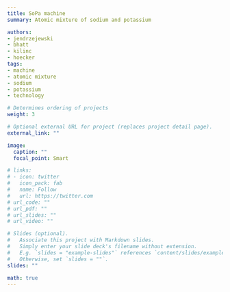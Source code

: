 ```yaml
---
title: SoPa machine
summary: Atomic mixture of sodium and potassium

authors:
- jendrzejewski
- bhatt
- kilinc
- hoecker
tags:
- machine
- atomic mixture
- sodium
- potassium
- technology

# Determines ordering of projects
weight: 3

# Optional external URL for project (replaces project detail page).
external_link: ""

image:
  caption: ""
  focal_point: Smart

# links:
# - icon: twitter
#   icon_pack: fab
#   name: Follow
#   url: https://twitter.com
# url_code: ""
# url_pdf: ""
# url_slides: ""
# url_video: ""

# Slides (optional).
#   Associate this project with Markdown slides.
#   Simply enter your slide deck's filename without extension.
#   E.g. `slides = "example-slides"` references `content/slides/example-slides.md`.
#   Otherwise, set `slides = ""`.
slides: ""

math: true
---
```

